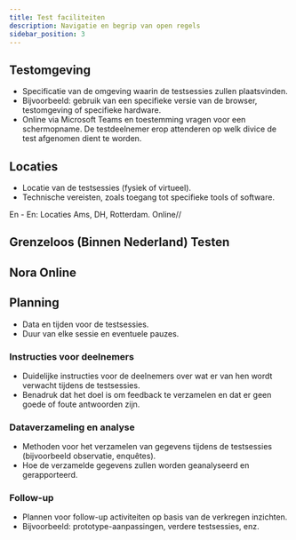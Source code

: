 ```yaml
---
title: Test faciliteiten
description: Navigatie en begrip van open regels
sidebar_position: 3
---
```


## Testomgeving
- Specificatie van de omgeving waarin de testsessies zullen plaatsvinden.
- Bijvoorbeeld: gebruik van een specifieke versie van de browser, testomgeving of specifieke hardware.
- Online via Microsoft Teams en toestemming vragen voor een schermopname. De testdeelnemer erop attenderen op welk divice de test afgenomen dient te worden.

## Locaties
- Locatie van de testsessies (fysiek of virtueel).
- Technische vereisten, zoals toegang tot specifieke tools of software.

En - En: Locaties Ams, DH, Rotterdam.
Online//
 
## Grenzeloos (Binnen Nederland) Testen 

## Nora Online

## Planning
- Data en tijden voor de testsessies.
- Duur van elke sessie en eventuele pauzes.

### Instructies voor deelnemers
- Duidelijke instructies voor de deelnemers over wat er van hen wordt verwacht tijdens de testsessies.
- Benadruk dat het doel is om feedback te verzamelen en dat er geen goede of foute antwoorden zijn.

### Dataverzameling en analyse
- Methoden voor het verzamelen van gegevens tijdens de testsessies (bijvoorbeeld observatie, enquêtes). 
- Hoe de verzamelde gegevens zullen worden geanalyseerd en gerapporteerd.

### Follow-up
- Plannen voor follow-up activiteiten op basis van de verkregen inzichten.
- Bijvoorbeeld: prototype-aanpassingen, verdere testsessies, enz.